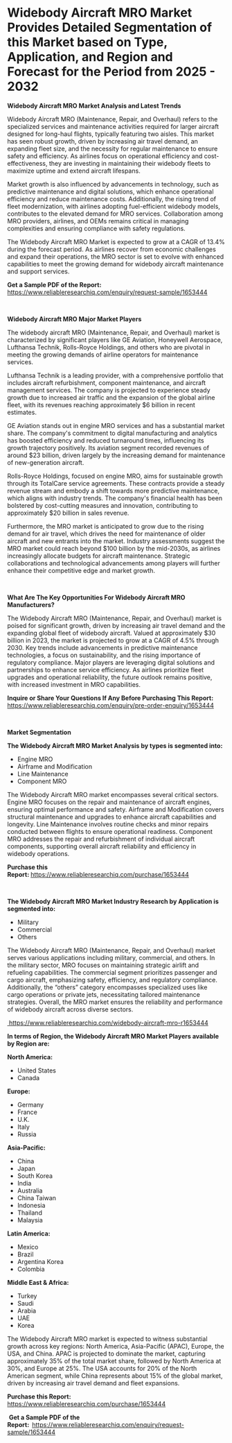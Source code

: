 <p><h1>Widebody Aircraft MRO Market Provides Detailed Segmentation of this Market based on Type, Application, and Region and Forecast for the Period from 2025 - 2032</h1></p><p><strong>Widebody Aircraft MRO Market Analysis and Latest Trends</strong></p>
<p><p>Widebody Aircraft MRO (Maintenance, Repair, and Overhaul) refers to the specialized services and maintenance activities required for larger aircraft designed for long-haul flights, typically featuring two aisles. This market has seen robust growth, driven by increasing air travel demand, an expanding fleet size, and the necessity for regular maintenance to ensure safety and efficiency. As airlines focus on operational efficiency and cost-effectiveness, they are investing in maintaining their widebody fleets to maximize uptime and extend aircraft lifespans.</p><p>Market growth is also influenced by advancements in technology, such as predictive maintenance and digital solutions, which enhance operational efficiency and reduce maintenance costs. Additionally, the rising trend of fleet modernization, with airlines adopting fuel-efficient widebody models, contributes to the elevated demand for MRO services. Collaboration among MRO providers, airlines, and OEMs remains critical in managing complexities and ensuring compliance with safety regulations.</p><p>The Widebody Aircraft MRO Market is expected to grow at a CAGR of 13.4% during the forecast period. As airlines recover from economic challenges and expand their operations, the MRO sector is set to evolve with enhanced capabilities to meet the growing demand for widebody aircraft maintenance and support services.</p></p>
<p><strong>Get a Sample PDF of the Report:&nbsp;</strong> <a href="https://www.reliableresearchiq.com/enquiry/request-sample/1653444?utm_campaign=3716&utm_medium=2&utm_source=Github&utm_content=ia&utm_term=18042025&utm_id=widebody-aircraft-mro">https://www.reliableresearchiq.com/enquiry/request-sample/1653444</a></p>
<p>&nbsp;</p>
<p><strong>Widebody Aircraft MRO Major Market Players</strong></p>
<p><p>The widebody aircraft MRO (Maintenance, Repair, and Overhaul) market is characterized by significant players like GE Aviation, Honeywell Aerospace, Lufthansa Technik, Rolls-Royce Holdings, and others who are pivotal in meeting the growing demands of airline operators for maintenance services.</p><p>Lufthansa Technik is a leading provider, with a comprehensive portfolio that includes aircraft refurbishment, component maintenance, and aircraft management services. The company is projected to experience steady growth due to increased air traffic and the expansion of the global airline fleet, with its revenues reaching approximately $6 billion in recent estimates.</p><p>GE Aviation stands out in engine MRO services and has a substantial market share. The company's commitment to digital manufacturing and analytics has boosted efficiency and reduced turnaround times, influencing its growth trajectory positively. Its aviation segment recorded revenues of around $23 billion, driven largely by the increasing demand for maintenance of new-generation aircraft.</p><p>Rolls-Royce Holdings, focused on engine MRO, aims for sustainable growth through its TotalCare service agreements. These contracts provide a steady revenue stream and embody a shift towards more predictive maintenance, which aligns with industry trends. The company's financial health has been bolstered by cost-cutting measures and innovation, contributing to approximately $20 billion in sales revenue.</p><p>Furthermore, the MRO market is anticipated to grow due to the rising demand for air travel, which drives the need for maintenance of older aircraft and new entrants into the market. Industry assessments suggest the MRO market could reach beyond $100 billion by the mid-2030s, as airlines increasingly allocate budgets for aircraft maintenance. Strategic collaborations and technological advancements among players will further enhance their competitive edge and market growth.</p></p>
<p>&nbsp;</p>
<p><strong>What Are The Key Opportunities For Widebody Aircraft MRO Manufacturers?</strong></p>
<p><p>The Widebody Aircraft MRO (Maintenance, Repair, and Overhaul) market is poised for significant growth, driven by increasing air travel demand and the expanding global fleet of widebody aircraft. Valued at approximately $30 billion in 2023, the market is projected to grow at a CAGR of 4.5% through 2030. Key trends include advancements in predictive maintenance technologies, a focus on sustainability, and the rising importance of regulatory compliance. Major players are leveraging digital solutions and partnerships to enhance service efficiency. As airlines prioritize fleet upgrades and operational reliability, the future outlook remains positive, with increased investment in MRO capabilities.</p></p>
<p><strong>Inquire or Share Your Questions If Any Before Purchasing This Report:</strong> <a href="https://www.reliableresearchiq.com/enquiry/pre-order-enquiry/1653444?utm_campaign=3716&utm_medium=2&utm_source=Github&utm_content=ia&utm_term=18042025&utm_id=widebody-aircraft-mro">https://www.reliableresearchiq.com/enquiry/pre-order-enquiry/1653444</a></p>
<p>&nbsp;</p>
<p><strong>Market Segmentation</strong></p>
<p><strong>The Widebody Aircraft MRO Market Analysis by types is segmented into:</strong></p>
<p><ul><li>Engine MRO</li><li>Airframe and Modification</li><li>Line Maintenance</li><li>Component MRO</li></ul></p>
<p><p>The Widebody Aircraft MRO market encompasses several critical sectors. Engine MRO focuses on the repair and maintenance of aircraft engines, ensuring optimal performance and safety. Airframe and Modification covers structural maintenance and upgrades to enhance aircraft capabilities and longevity. Line Maintenance involves routine checks and minor repairs conducted between flights to ensure operational readiness. Component MRO addresses the repair and refurbishment of individual aircraft components, supporting overall aircraft reliability and efficiency in widebody operations.</p></p>
<p><strong>Purchase this Report:&nbsp;</strong><a href="https://www.reliableresearchiq.com/purchase/1653444?utm_campaign=3716&utm_medium=2&utm_source=Github&utm_content=ia&utm_term=18042025&utm_id=widebody-aircraft-mro">https://www.reliableresearchiq.com/purchase/1653444</a></p>
<p>&nbsp;</p>
<p><strong>The Widebody Aircraft MRO Market Industry Research by Application is segmented into:</strong></p>
<p><ul><li>Military</li><li>Commercial</li><li>Others</li></ul></p>
<p><p>The Widebody Aircraft MRO (Maintenance, Repair, and Overhaul) market serves various applications including military, commercial, and others. In the military sector, MRO focuses on maintaining strategic airlift and refueling capabilities. The commercial segment prioritizes passenger and cargo aircraft, emphasizing safety, efficiency, and regulatory compliance. Additionally, the “others” category encompasses specialized uses like cargo operations or private jets, necessitating tailored maintenance strategies. Overall, the MRO market ensures the reliability and performance of widebody aircraft across diverse sectors.</p></p>
<p><a href="https://www.reliableresearchiq.com/widebody-aircraft-mro-r1653444?utm_campaign=3716&utm_medium=2&utm_source=Github&utm_content=ia&utm_term=18042025&utm_id=widebody-aircraft-mro">&nbsp;https://www.reliableresearchiq.com/widebody-aircraft-mro-r1653444</a></p>
<p><strong>In terms of Region, the Widebody Aircraft MRO Market Players available by Region are:</strong></p>
<p>
    <p> <strong> North America: </strong>
        <ul>
            <li>United States</li>
            <li>Canada</li>
        </ul>
        </p> 
    <p> <strong> Europe: </strong>
        <ul>
            <li>Germany</li>
            <li>France</li>
            <li>U.K.</li>
            <li>Italy</li>
            <li>Russia</li>
        </ul>
        </p> 
    <p> <strong> Asia-Pacific: </strong>
        <ul>
            <li>China</li>
            <li>Japan</li>
            <li>South Korea</li>
            <li>India</li>
            <li>Australia</li>
            <li>China Taiwan</li>
            <li>Indonesia</li>
            <li>Thailand</li>
            <li>Malaysia</li>
        </ul>
        </p> 
    <p> <strong> Latin America: </strong>
        <ul>
            <li>Mexico</li>
            <li>Brazil</li>
            <li>Argentina Korea</li>
            <li>Colombia</li>
        </ul>
        </p> 
    <p> <strong> Middle East & Africa: </strong>
        <ul>
            <li>Turkey</li>
            <li>Saudi</li>
            <li>Arabia</li>
            <li>UAE</li>
            <li>Korea</li>
        </ul>
    </p>
    </p>
<p><p>The Widebody Aircraft MRO market is expected to witness substantial growth across key regions: North America, Asia-Pacific (APAC), Europe, the USA, and China. APAC is projected to dominate the market, capturing approximately 35% of the total market share, followed by North America at 30%, and Europe at 25%. The USA accounts for 20% of the North American segment, while China represents about 15% of the global market, driven by increasing air travel demand and fleet expansions.</p></p>
<p><strong>Purchase this Report: </strong><a href="https://www.reliableresearchiq.com/purchase/1653444?utm_campaign=3716&utm_medium=2&utm_source=Github&utm_content=ia&utm_term=18042025&utm_id=widebody-aircraft-mro">https://www.reliableresearchiq.com/purchase/1653444</a></p>
<p>&nbsp;<strong>Get a Sample PDF of the Report:&nbsp;&nbsp;</strong><a href="https://www.reliableresearchiq.com/enquiry/request-sample/1653444?utm_campaign=3716&utm_medium=2&utm_source=Github&utm_content=ia&utm_term=18042025&utm_id=widebody-aircraft-mro">https://www.reliableresearchiq.com/enquiry/request-sample/1653444</a></p>
<p><strong></strong></p>
<p><p></p><p></p><p></p></p>